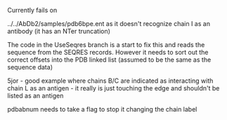 Currently fails on

../../AbDb2/samples/pdb6bpe.ent
as it doesn't recognize chain I as an antibody (it has an NTer truncation)

The code in the UseSeqres branch is a start to fix this and reads the
sequence from the SEQRES records. However it needs to sort out the
correct offsets into the PDB linked list (assumed to be the same as
the sequence data)


5jor - good example where chains B/C are indicated as interacting with
chain L as an antigen - it really is just touching the edge and
shouldn't be listed as an antigen


pdbabnum needs to take a flag to stop it changing the chain label
